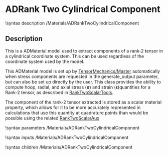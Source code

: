 # ADRank Two Cylindrical Component

!syntax description /Materials/ADRankTwoCylindricalComponent

## Description

This is a ADMaterial model used to extract components of a rank-2 tensor in a
cylindrical coordinate system. This can be used regardless of the coordinate
system used by the model.

This ADMaterial model is set up by
[TensorMechanics/Master](/Modules/TensorMechanics/Master/index.md) automatically
when stress components are requested in the generate_output parameter, but can
also be set up directly by the user.  This class provides the ability to compute
hoop, radial, and axial stress ($\boldsymbol{\sigma}$) and strain
($\boldsymbol{\epsilon}$)quantities for a Rank-2 tensor, as described in
[RankTwoScalarTools](RankTwoScalarTools.md).  

The component of the rank-2 tensor extracted is stored as a scalar material
property, which allows for it to be more accurately represented in calculations
that use this quantity at quadrature points than would be possible using the
related [RankTwoScalarAux](RankTwoScalarAux.md)

!syntax parameters /Materials/ADRankTwoCylindricalComponent

!syntax inputs /Materials/ADRankTwoCylindricalComponent

!syntax children /Materials/ADRankTwoCylindricalComponent
